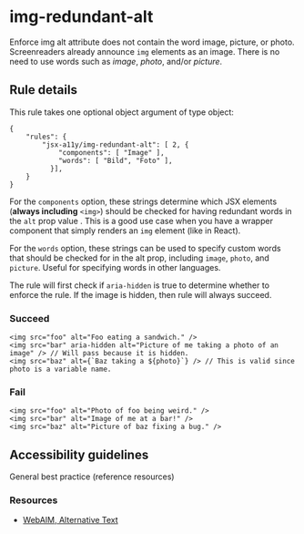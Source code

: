 img-redundant-alt
=================

Enforce img alt attribute does not contain the word image, picture, or photo. Screenreaders already announce `img` elements as an image. There is no need to use words such as *image*, *photo*, and/or *picture*.

Rule details
------------

This rule takes one optional object argument of type object:

    {
        "rules": {
            "jsx-a11y/img-redundant-alt": [ 2, {
                "components": [ "Image" ],
                "words": [ "Bild", "Foto" ],
              }],
        }
    }

For the `components` option, these strings determine which JSX elements (**always including** `<img>`) should be checked for having redundant words in the `alt` prop value . This is a good use case when you have a wrapper component that simply renders an `img` element (like in React).

For the `words` option, these strings can be used to specify custom words that should be checked for in the alt prop, including `image`, `photo`, and `picture`. Useful for specifying words in other languages.

The rule will first check if `aria-hidden` is true to determine whether to enforce the rule. If the image is hidden, then rule will always succeed.

### Succeed

    <img src="foo" alt="Foo eating a sandwich." />
    <img src="bar" aria-hidden alt="Picture of me taking a photo of an image" /> // Will pass because it is hidden.
    <img src="baz" alt={`Baz taking a ${photo}`} /> // This is valid since photo is a variable name.

### Fail

    <img src="foo" alt="Photo of foo being weird." />
    <img src="bar" alt="Image of me at a bar!" />
    <img src="baz" alt="Picture of baz fixing a bug." />

Accessibility guidelines
------------------------

General best practice (reference resources)

### Resources

-   [WebAIM, Alternative Text](https://webaim.org/techniques/alttext/)
